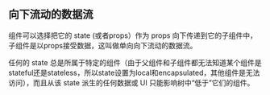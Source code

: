 
## 向下流动的数据流
组件可以选择把它的 state (或者props）作为 props 向下传递到它的子组件中，子组件是以props接受数据，这叫做单向向下流动的数据流。

任何的 state 总是所属于特定的组件（由于父组件和子组件都无法知道某个组件是stateful还是stateless，所以state设置为local和encapsulated，其他组件是无法访问），而且从该 state 派生的任何数据或 UI 只能影响树中“低于”它们的组件。

